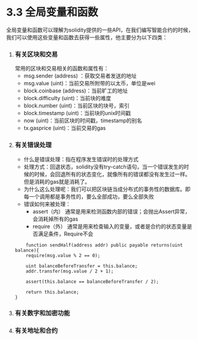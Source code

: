 # 3.3 全局变量和函数

全局变量和函数可以理解为solidity提供的一些API，在我们编写智能合约的时候，我们可以使用这些变量和函数去获得一些属性，他主要分为以下四类：

1. ### 有关区块和交易
    常用的区块和交易相关的函数和属性有：
    - msg.sender (address) ：获取交易者发送的地址
    - msg.value (uint)：当前交易所附带的以太币，单位是wei
    - block.coinbase (address)：当前旷工的地址
    - block.difficulty (uint)：当前块的难度
    - block.number (uint)：当前区块的块号，索引
    - block.timestamp (uint)：当前块的unix时间戳
    - now (uint)：当前区块的时间戳，timestamp的别名
    - tx.gasprice (uint)：当前交易的gas
2. ### 有关错误处理
    - 什么是错误处理：指在程序发生错误时的处理方式
    - 处理方式：回退状态，solidity没有try-catch语句，当一个错误发生的时候的时候，会回退所有的状态变化，就像所有的错误都没有发生过一样。但是消耗的gas就是消耗了。
    - 为什么这么处理呢：我们可以把区块链当成分布式的事务性的数据库。即每一个调用都是事务性的，要么全部成功，要么全部失败
    - 错误如何来被处理：
        - assert（内） 通常是用来检测函数内部的错误；会抛出Assert异常，会消耗掉所有的gas
        - require（外）  通常是用来检查输入的变量，或者是合约的状态变量是否满足条件，Require不会
    ```solidity
        function sendHalf(address addr) public payable returns(uint balance){
        require(msg.value % 2 == 0);
        
        uint balanceBeforeTransfer = this.balance;
        addr.transfer(msg.value / 2 + 1);
         
        assert(this.balance == balanceBeforeTransfer / 2);
        
        return this.balance;
    }
    ```
3. ### 有关数字和加密功能
4. ### 有关地址和合约




